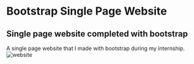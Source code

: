 # Bootstrap Single Page Website
## Single page website completed with bootstrap
A single page website that I made with bootstrap during my internship.
![website](http://url/to/img.png)
